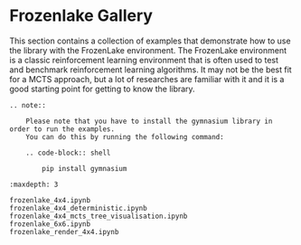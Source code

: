# Frozenlake Gallery

This section contains a collection of examples that demonstrate how to use the library with the FrozenLake environment.
The FrozenLake environment is a classic reinforcement learning environment that is often used to test and benchmark reinforcement learning algorithms.
It may not be the best fit for a MCTS approach, but a lot of researches are familiar with it and it is a good starting point for getting to know the library.

```{eval-rst}
.. note::

    Please note that you have to install the gymnasium library in order to run the examples.
    You can do this by running the following command:

    .. code-block:: shell
        
        pip install gymnasium

```

```{toctree}
:maxdepth: 3

frozenlake_4x4.ipynb
frozenlake_4x4_deterministic.ipynb
frozenlake_4x4_mcts_tree_visualisation.ipynb
frozenlake_6x6.ipynb
frozenlake_render_4x4.ipynb
```
